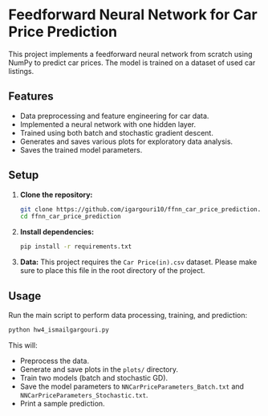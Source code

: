 # Feedforward Neural Network for Car Price Prediction

This project implements a feedforward neural network from scratch using NumPy to predict car prices. The model is trained on a dataset of used car listings.

## Features

- Data preprocessing and feature engineering for car data.
- Implemented a neural network with one hidden layer.
- Trained using both batch and stochastic gradient descent.
- Generates and saves various plots for exploratory data analysis.
- Saves the trained model parameters.

## Setup

1.  **Clone the repository:**
    ```bash
    git clone https://github.com/igargouri10/ffnn_car_price_prediction.git
    cd ffnn_car_price_prediction
    ```

2.  **Install dependencies:**
    ```bash
    pip install -r requirements.txt
    ```

3.  **Data:**
    This project requires the `Car Price(in).csv` dataset. Please make sure to place this file in the root directory of the project.

## Usage

Run the main script to perform data processing, training, and prediction:

```bash
python hw4_ismailgargouri.py
```

This will:
- Preprocess the data.
- Generate and save plots in the `plots/` directory.
- Train two models (batch and stochastic GD).
- Save the model parameters to `NNCarPriceParameters_Batch.txt` and `NNCarPriceParameters_Stochastic.txt`.
- Print a sample prediction. 